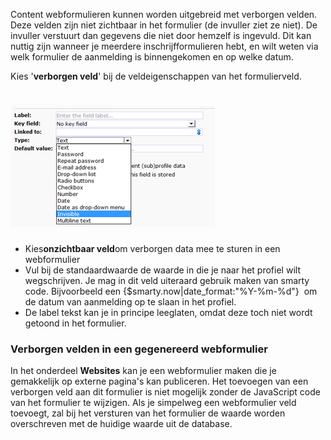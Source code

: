 Content webformulieren kunnen worden uitgebreid met verborgen velden.
Deze velden zijn niet zichtbaar in het formulier (de invuller ziet ze
niet). De invuller verstuurt dan gegevens die niet door hemzelf is
ingevuld. Dit kan nuttig zijn wanneer je meerdere inschrijfformulieren
hebt, en wilt weten via welk formulier de aanmelding is binnengekomen en
op welke datum.

Kies '**verborgen veld**' bij de veldeigenschappen van het
formulierveld.

![Creating a hidden field](../images/hiddenfield2.png)
============================================

-   Kies**onzichtbaar veld**om verborgen data mee te sturen in een
    webformulier
-   Vul bij de standaardwaarde de waarde in die je naar het profiel wilt
    wegschrijven. Je mag in dit veld uiteraard gebruik maken van smarty
    code. Bijvoorbeeld een {$smarty.now|date\_format:"%Y-%m-%d"}  om de
    datum van aanmelding op te slaan in het profiel.
-   De label tekst kan je in principe leeglaten, omdat deze toch niet
    wordt getoond in het formulier.

### Verborgen velden in een gegenereerd webformulier

In het onderdeel **Websites** kan je een webformulier maken die je
gemakkelijk op externe pagina's kan publiceren. Het toevoegen van een
verborgen veld aan dit formulier is niet mogelijk zonder de JavaScript
code van het formulier te wijzigen. Als je simpelweg een webformulier
veld toevoegt, zal bij het versturen van het formulier de waarde worden
overschreven met de huidige waarde uit de database.
